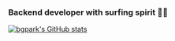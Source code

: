 ### Backend developer with surfing spirit 🏄‍♂️

[![bgpark's GitHub stats](https://github-readme-stats.vercel.app/api?username=bgpark82&count_private=true&show_icons=true&theme=vue)](https://github.com/anuraghazra/github-readme-stats)

<!--
**bgpark82/bgpark82** is a ✨ _special_ ✨ repository because its `README.md` (this file) appears on your GitHub profile.

Here are some ideas to get you started:

- 🔭 I’m currently working on ...
- 🌱 I’m currently learning ...
- 👯 I’m looking to collaborate on ...
- 🤔 I’m looking for help with ...
- 💬 Ask me about ...
- 📫 How to reach me: ...
- 😄 Pronouns: ...
- ⚡ Fun fact: ...
-->
